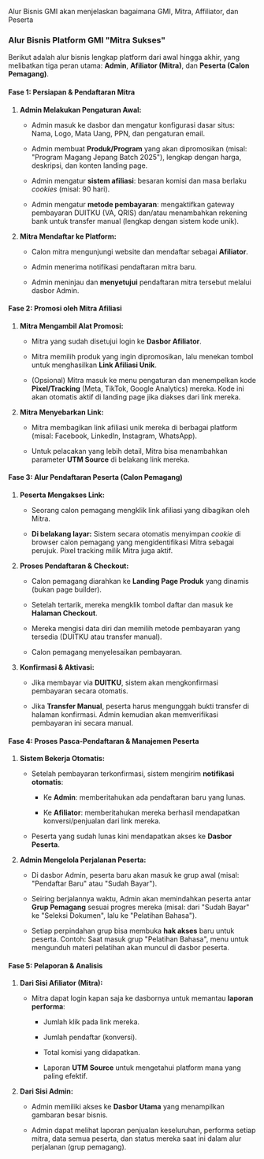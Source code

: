 Alur Bisnis GMI akan menjelaskan bagaimana GMI, Mitra, Affiliator, dan Peserta

### **Alur Bisnis Platform GMI "Mitra Sukses"**

Berikut adalah alur bisnis lengkap platform dari awal hingga akhir, yang melibatkan tiga peran utama: **Admin**, **Afiliator (Mitra)**, dan **Peserta (Calon Pemagang)**.

#### **Fase 1: Persiapan & Pendaftaran Mitra**

1. **Admin Melakukan Pengaturan Awal:**
    
    - Admin masuk ke dasbor dan mengatur konfigurasi dasar situs: Nama, Logo, Mata Uang, PPN, dan pengaturan email.
        
    - Admin membuat **Produk/Program** yang akan dipromosikan (misal: "Program Magang Jepang Batch 2025"), lengkap dengan harga, deskripsi, dan konten landing page.
        
    - Admin mengatur **sistem afiliasi**: besaran komisi dan masa berlaku _cookies_ (misal: 90 hari).
        
    - Admin mengatur **metode pembayaran**: mengaktifkan gateway pembayaran DUITKU (VA, QRIS) dan/atau menambahkan rekening bank untuk transfer manual (lengkap dengan sistem kode unik).
        
2. **Mitra Mendaftar ke Platform:**
    
    - Calon mitra mengunjungi website dan mendaftar sebagai **Afiliator**.
        
    - Admin menerima notifikasi pendaftaran mitra baru.
        
    - Admin meninjau dan **menyetujui** pendaftaran mitra tersebut melalui dasbor Admin.
        

#### **Fase 2: Promosi oleh Mitra Afiliasi**

1. **Mitra Mengambil Alat Promosi:**
    
    - Mitra yang sudah disetujui login ke **Dasbor Afiliator**.
        
    - Mitra memilih produk yang ingin dipromosikan, lalu menekan tombol untuk menghasilkan **Link Afiliasi Unik**.
        
    - (Opsional) Mitra masuk ke menu pengaturan dan menempelkan kode **Pixel/Tracking** (Meta, TikTok, Google Analytics) mereka. Kode ini akan otomatis aktif di landing page jika diakses dari link mereka.
        
2. **Mitra Menyebarkan Link:**
    
    - Mitra membagikan link afiliasi unik mereka di berbagai platform (misal: Facebook, LinkedIn, Instagram, WhatsApp).
        
    - Untuk pelacakan yang lebih detail, Mitra bisa menambahkan parameter **UTM Source** di belakang link mereka.
        

#### **Fase 3: Alur Pendaftaran Peserta (Calon Pemagang)**

1. **Peserta Mengakses Link:**
    
    - Seorang calon pemagang mengklik link afiliasi yang dibagikan oleh Mitra.
        
    - **Di belakang layar:** Sistem secara otomatis menyimpan _cookie_ di browser calon pemagang yang mengidentifikasi Mitra sebagai perujuk. Pixel tracking milik Mitra juga aktif.
        
2. **Proses Pendaftaran & Checkout:**
    
    - Calon pemagang diarahkan ke **Landing Page Produk** yang dinamis (bukan page builder).
        
    - Setelah tertarik, mereka mengklik tombol daftar dan masuk ke **Halaman Checkout**.
        
    - Mereka mengisi data diri dan memilih metode pembayaran yang tersedia (DUITKU atau transfer manual).
        
    - Calon pemagang menyelesaikan pembayaran.
        
3. **Konfirmasi & Aktivasi:**
    
    - Jika membayar via **DUITKU**, sistem akan mengkonfirmasi pembayaran secara otomatis.
        
    - Jika **Transfer Manual**, peserta harus mengunggah bukti transfer di halaman konfirmasi. Admin kemudian akan memverifikasi pembayaran ini secara manual.
        

#### **Fase 4: Proses Pasca-Pendaftaran & Manajemen Peserta**

1. **Sistem Bekerja Otomatis:**
    
    - Setelah pembayaran terkonfirmasi, sistem mengirim **notifikasi otomatis**:
        
        - Ke **Admin**: memberitahukan ada pendaftaran baru yang lunas.
            
        - Ke **Afiliator**: memberitahukan mereka berhasil mendapatkan konversi/penjualan dari link mereka.
            
    - Peserta yang sudah lunas kini mendapatkan akses ke **Dasbor Peserta**.
        
2. **Admin Mengelola Perjalanan Peserta:**
    
    - Di dasbor Admin, peserta baru akan masuk ke grup awal (misal: "Pendaftar Baru" atau "Sudah Bayar").
        
    - Seiring berjalannya waktu, Admin akan memindahkan peserta antar **Grup Pemagang** sesuai progres mereka (misal: dari "Sudah Bayar" ke "Seleksi Dokumen", lalu ke "Pelatihan Bahasa").
        
    - Setiap perpindahan grup bisa membuka **hak akses** baru untuk peserta. Contoh: Saat masuk grup "Pelatihan Bahasa", menu untuk mengunduh materi pelatihan akan muncul di dasbor peserta.
        

#### **Fase 5: Pelaporan & Analisis**

1. **Dari Sisi Afiliator (Mitra):**
    
    - Mitra dapat login kapan saja ke dasbornya untuk memantau **laporan performa**:
        
        - Jumlah klik pada link mereka.
            
        - Jumlah pendaftar (konversi).
            
        - Total komisi yang didapatkan.
            
        - Laporan **UTM Source** untuk mengetahui platform mana yang paling efektif.
            
2. **Dari Sisi Admin:**
    
    - Admin memiliki akses ke **Dasbor Utama** yang menampilkan gambaran besar bisnis.
        
    - Admin dapat melihat laporan penjualan keseluruhan, performa setiap mitra, data semua peserta, dan status mereka saat ini dalam alur perjalanan (grup pemagang).